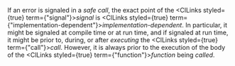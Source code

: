  



If an error is signaled in a *safe call*, the exact point of the <ClLinks styled={true} term={"signal"}><i>signal</i></ClLinks> is <ClLinks styled={true} term={"implementation-dependent"}><i>implementation-dependent</i></ClLinks>. In particular, it might be signaled at compile time or at run time, and if signaled at run time, it might be prior to, during, or after *executing* the <ClLinks styled={true} term={"call"}><i>call</i></ClLinks>. However, it is always prior to the execution of the body of the <ClLinks styled={true} term={"function"}><i>function</i></ClLinks> being *called*. 



